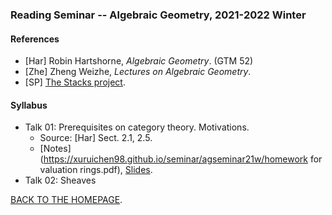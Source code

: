 ### Reading Seminar -- Algebraic Geometry, 2021-2022 Winter

#### References

- [Har] Robin Hartshorne, *Algebraic Geometry*. (GTM 52)
- [Zhe] Zheng Weizhe, *Lectures on Algebraic Geometry*.
- [SP] [The Stacks project](https://stacks.math.columbia.edu/).



#### Syllabus

- Talk 01: Prerequisites on category theory. Motivations.
  - Source: [Har] Sect. 2.1, 2.5.
  - [Notes](https://xuruichen98.github.io/seminar/agseminar21w/homework for valuation rings.pdf), [Slides](slides).
- Talk 02: Sheaves











[BACK TO THE HOMEPAGE](https://xuruichen98.github.io/).
